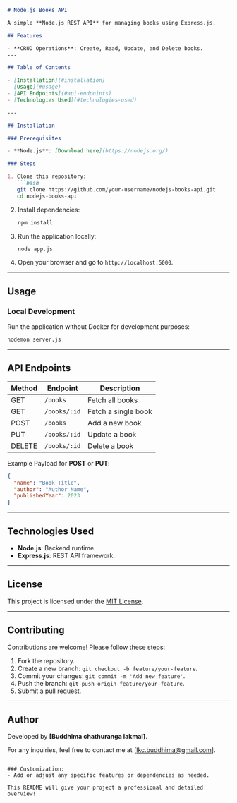 ```markdown
# Node.js Books API

A simple **Node.js REST API** for managing books using Express.js.

## Features

- **CRUD Operations**: Create, Read, Update, and Delete books.
---

## Table of Contents

- [Installation](#installation)
- [Usage](#usage)
- [API Endpoints](#api-endpoints)
- [Technologies Used](#technologies-used)

---

## Installation

### Prerequisites

- **Node.js**: [Download here](https://nodejs.org/)

### Steps

1. Clone this repository:
   ```bash
   git clone https://github.com/your-username/nodejs-books-api.git
   cd nodejs-books-api
   ```

2. Install dependencies:
   ```bash
   npm install
   ```

3. Run the application locally:
   ```bash
   node app.js
   ```

4. Open your browser and go to `http://localhost:5000`.

---

## Usage

### Local Development
Run the application without Docker for development purposes:
```bash
nodemon server.js
```

---

## API Endpoints

| Method | Endpoint       | Description           |
|--------|----------------|-----------------------|
| GET    | `/books`       | Fetch all books       |
| GET    | `/books/:id`   | Fetch a single book   |
| POST   | `/books`       | Add a new book        |
| PUT    | `/books/:id`   | Update a book         |
| DELETE | `/books/:id`   | Delete a book         |

Example Payload for **POST** or **PUT**:
```json
{
  "name": "Book Title",
  "author": "Author Name",
  "publishedYear": 2023
}
```

---



## Technologies Used

- **Node.js**: Backend runtime.
- **Express.js**: REST API framework.
---

## License

This project is licensed under the [MIT License](LICENSE).

---

## Contributing

Contributions are welcome! Please follow these steps:

1. Fork the repository.
2. Create a new branch: `git checkout -b feature/your-feature`.
3. Commit your changes: `git commit -m 'Add new feature'`.
4. Push the branch: `git push origin feature/your-feature`.
5. Submit a pull request.

---

## Author

Developed by **[Buddhima chathuranga lakmal]**.

For any inquiries, feel free to contact me at [lkc.buddhima@gmail.com].
```

### Customization:
- Add or adjust any specific features or dependencies as needed. 

This README will give your project a professional and detailed overview!

